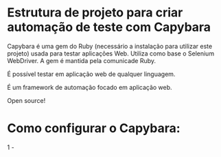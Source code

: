 # Estrutura de projeto para criar automação de teste com Capybara

Capybara é uma gem do Ruby (necessário a instalação para utilizar este projeto) usada para testar aplicações Web.
Utiliza como base o Selenium WebDriver. A gem é mantida pela comunicade Ruby.

É possível testar em aplicação web de qualquer linguagem.

É um framework de automação focado em aplicação web. 

Open source!

# Como configurar o Capybara:

1 - 
